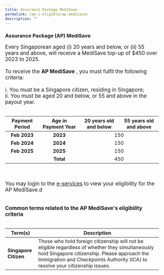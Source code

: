 ```yaml
---
title: Assurance Package MediSave
permalink: /am-i-eligible/ap-medisave/
description: ""
---
```

### Assurance Package (AP) MediSave ###

<font style="font-size:17px"> Every Singaporean aged (i) 20 years and below, or (ii) 55 years and above, will receive a MediSave top-up of $450 over 2023 to 2025. 
<br><br>
	To receive the <b>AP MediSave</b> , you must fulfil the following criteria:<br><br>
i. You must be a Singapore citizen, residing in Singapore;<br>
ii. You must be aged 20 and below, or 55 and above in the payout year.<br>
<br>
<table>
<thead>
  <tr>
    <th style="text-align:center; vertical-align:middle">Payment Period</th>
    <th style="text-align:center; vertical-align:middle">Age in Payment Year</th>
    <th style="text-align:center; vertical-align:middle">20 years old and below</th>
    <th style="text-align:center; vertical-align:middle">55 years old and above</th>
  </tr>
</thead>
<tbody>
  <tr>
		<td style="text-align:center; vertical-align:middle"><b>Feb 2023</b></td>
		<td style="text-align:center; vertical-align:middle"><b>2023</b></td>
    <td style="text-align:center; vertical-align:middle" colspan="2">150</td>
  </tr>
  <tr>
		<td style="text-align:center; vertical-align:middle"><b>Feb 2024</b></td>
		<td style="text-align:center; vertical-align:middle"><b>2024</b></td>
    <td style="text-align:center; vertical-align:middle" colspan="2">150</td>
  </tr>
  <tr>
		<td style="text-align:center; vertical-align:middle"><b>Feb 2025</b></td>
		<td style="text-align:center; vertical-align:middle"><b>2025</b></td>
    <td style="text-align:center; vertical-align:middle" colspan="2">150</td>
  </tr>
  <tr>
    <td></td>
		<td style="text-align:center; vertical-align:middle"><b>Total</b></td>
    <td style="text-align:center; vertical-align:middle" colspan="2">450</td>
  </tr>
</tbody>
</table>
<br><br>You may login to the <a href="https://www.govpayouts.gov.sg/cds/ap/login" class="hyperlink">e-services</a> to view your eligibility for the AP MediSave.d<br><br><br>
	<b>Common terms related to the AP MediSave's eligibility criteria</b><br><br>
<table>
<thead>
  <tr>
		<th style="width:20%"><b>Term(s)</b></th>
		<th><b>Description</b></th>
  </tr>
</thead>
<tbody>
  <tr>
		<td><b>Singapore Citizen</b></td>
    <td>Those who hold foreign citizenship will not be eligible regardless of whether they simultaneously hold Singapore citizenship. Please approach the Immigration and Checkpoints Authority (ICA) to resolve your citizenship issues.</td>
	</tr><tr> </tr>
</tbody>
</table>